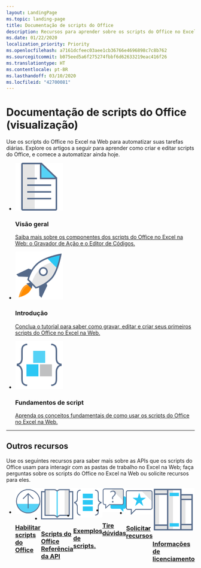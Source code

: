 ```yaml
---
layout: LandingPage
ms.topic: landing-page
title: Documentação de scripts do Office
description: Recursos para aprender sobre os scripts do Office no Excel na web, incluindo tutoriais, artigos conceituais e exemplos de código.
ms.date: 01/22/2020
localization_priority: Priority
ms.openlocfilehash: a7161dcfeec03aee1cb36766e4696898c7c8b762
ms.sourcegitcommit: b075eed5a6f275274fbbf6d62633219eac416f26
ms.translationtype: HT
ms.contentlocale: pt-BR
ms.lasthandoff: 03/10/2020
ms.locfileid: "42700081"
---
```

# <a name="office-scripts-documentation-preview"></a>Documentação de scripts do Office (visualização)

Use os scripts do Office no Excel na Web para automatizar suas tarefas diárias. Explore os artigos a seguir para aprender como criar e editar scripts do Office, e comece a automatizar ainda hoje.

<ul class="panelContent cardsF cols cols3">
    <li>
        <div class="cardSize">
            <div class="cardPadding">
                <div class="card">
                    <div class="cardImageOuter">
                        <div class="cardImage">
                            <a href="overview/excel.md" target="_blank"><img src="images/index-landing-page/i_article.svg" alt="Overview" /></a>
                        </div>
                    </div>
                    <div class="cardText">
                        <h3>Visão geral</h3>
                        <p><a href="overview/excel.md">Saiba mais sobre os componentes dos scripts do Office no Excel na Web: o Gravador de Ação e o Editor de Códigos.</a></p>
                    </div>
                </div>
            </div>
        </div>
    </li>
    <li>
        <div class="cardSize">
            <div class="cardPadding">
                <div class="card">
                    <div class="cardImageOuter">
                        <div class="cardImage">
                            <a href="tutorials/excel-tutorial.md" target="_blank"><img src="images/index-landing-page/i_get-started.svg" alt="Getting started" /></a>
                        </div>
                    </div>
                    <div class="cardText">
                        <h3>Introdução</h3>
                        <p><a href="tutorials/excel-tutorial.md">Conclua o tutorial para saber como gravar, editar e criar seus primeiros scripts do Office no Excel na Web.</a></p>
                    </div>
                </div>
            </div>
        </div>
    </li>
    <li>
        <div class="cardSize">
            <div class="cardPadding">
                <div class="card">
                    <div class="cardImageOuter">
                        <div class="cardImage">
                            <a href="develop/scripting-fundamentals.md" target="_blank"><img src="images/index-landing-page/i_code-blocks.svg" alt="Scripting fundamentals" /></a>
                        </div>
                    </div>
                    <div class="cardText">
                        <h3>Fundamentos de script</h3>
                        <p><a href="develop/scripting-fundamentals.md">Aprenda os conceitos fundamentais de como usar os scripts do Office no Excel na Web.</a></p>
                    </div>
                </div>
            </div>
        </div>
    </li>
</ul>

---

<h2>Outros recursos</h2>
<p>Use os seguintes recursos para saber mais sobre as APIs que os scripts do Office usam para interagir com as pastas de trabalho no Excel na Web; faça perguntas sobre os scripts do Office no Excel na Web ou solicite recursos para eles.</p>
<ul class="panelContent cardsF cols cols3" style="display:flex!important;">
    <li>
        <div class="cardSize">
            <div class="cardPadding">
                <div class="card">
                    <div class="cardImageOuter">
                        <div class="cardImage">
                            <a href="https://support.office.com/article/office-scripts-settings-in-m365-19d3c51a-6ca2-40ab-978d-60fa49554dcf" target="_blank"><img src="images/index-landing-page/i_upgrade.svg" alt="Enable Office Scripts" /></a>
                        </div>
                    </div>
                    <div class="cardText">
                        <a href="https://support.office.com/article/office-scripts-settings-in-m365-19d3c51a-6ca2-40ab-978d-60fa49554dcf" target="_blank"><h3>Habilitar scripts do Office</h3></a>
                    </div>
                </div>
            </div>
        </div>
    </li>
    <li>
        <div class="cardSize">
            <div class="cardPadding">
                <div class="card">
                    <div class="cardImageOuter">
                        <div class="cardImage">
                            <a href="/javascript/api/office-scripts/overview" target="_blank"><img src="images/index-landing-page/i_reference.svg" alt="Office Scripts API reference" /></a>
                        </div>
                    </div>
                    <div class="cardText">
                        <a href="/javascript/api/office-scripts/overview" target="_blank"><h3>Scripts do Office<br/>Referência da API</h3></a>
                    </div>
                </div>
            </div>
        </div>
    </li>
    <li>
        <div class="cardSize">
            <div class="cardPadding">
                <div class="card">
                    <div class="cardImageOuter">
                        <div class="cardImage">
                            <a href="resources/excel-samples.md" target="_blank"><img src="images/index-landing-page/i_code-samples.svg" alt="Sample scripts" /></a>
                        </div>
                    </div>
                    <div class="cardText">
                        <a href="resources/excel-samples.md" target="_blank"><h3>Exemplos de scripts.</h3></a>
                    </div>
                </div>
            </div>
        </div>
    </li>
    <li>
        <div class="cardSize">
            <div class="cardPadding">
                <div class="card">
                    <div class="cardImageOuter">
                        <div class="cardImage">
                            <a href="https://stackoverflow.com/questions/tagged/office-scripts" target="_blank"><img src="images/index-landing-page/i_support.svg" alt="API questions" /></a>
                        </div>
                    </div>
                    <div class="cardText">
                        <a href="https://stackoverflow.com/questions/tagged/office-scripts" target="_blank"><h3>Tire dúvidas</h3></a>
                    </div>
                </div>
            </div>
        </div>
    </li>
    <li>
        <div class="cardSize">
            <div class="cardPadding">
                <div class="card">
                    <div class="cardImageOuter">
                        <div class="cardImage">
                            <a href="https://excel.uservoice.com/forums/274580-excel-for-the-web?category_id=143439" target="_blank"><img src="images/index-landing-page/i_feedback.svg" alt="Feature requests" /></a>
                        </div>
                    </div>
                    <div class="cardText">
                        <a href="https://excel.uservoice.com/forums/274580-excel-for-the-web?category_id=143439" target="_blank"><h3>Solicitar recursos</h3></a>
                    </div>
                </div>
            </div>
        </div>
    </li>
    <li>
        <div class="cardSize">
            <div class="cardPadding">
                <div class="card">
                    <div class="cardImageOuter">
                        <div class="cardImage">
                            <a href="https://github.com/OfficeDev/office-scripts-docs/blob/master/licensing-information.md" target="_blank"><img src="images/index-landing-page/i_library.svg" alt="Licensing information" /></a>
                        </div>
                    </div>
                    <div class="cardText">
                        <a href="https://github.com/OfficeDev/office-scripts-docs/blob/master/licensing-information.md" target="_blank"><h3>Informações de licenciamento</h3></a>
                    </div>
                </div>
            </div>
        </div>
    </li>
</ul>
